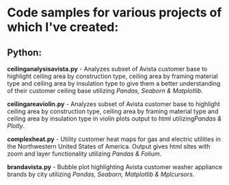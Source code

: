 # Code samples for various projects of which I've created:

## Python:

  **ceilinganalysisavista.py** - Analyzes subset of Avista customer base to highlight ceiling area by construction type, ceiling area by framing material type and ceiling area by insulation type to give them a better understanding of their customer ceiling base utilizing *Pandas, Seaborn & Matplotlib*.

  **ceilingareaviolin.py** - Analyzes subset of Avista customer base to highlight ceiling area by construction type, ceiling area by framing material type and ceiling area by insulation type in violin plots output to html utilizing*Pandas & Plotly*.

  **complexheat.py** - Utility customer heat maps for gas and electric utilities in the Northwestern United States of America. Output gives html sites with zoom and layer functionality utilizing *Pandas & Folium*.

  **brandavista.py** - Bubble plot highlighting Avista customer washer appliance brands by city utilizing *Pandas, Seaborn, Matplotlib & Mplcursors*.


  
